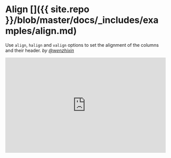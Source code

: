 # Align []({{ site.repo }}/blob/master/docs/_includes/examples/align.md)

Use `align`, `halign` and `valign` options to set the alignment of the columns and their header. _by [@wenzhixin](https://github.com/wenzhixin)_

<iframe width="100%" height="300" src="http://jsfiddle.net/wenyi/e3nk137y/17/embedded/html,result" allowfullscreen="allowfullscreen" frameborder="0"></iframe>